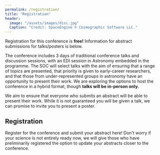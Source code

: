 ```yaml
---
permalink: /registration/
title: "Registration"
header:
  image: "/assets/images/disc.jpg"
  Caption: "Credit: SpaceEngine © Cosmographic Software LLC."
---
```


Registration for this conference is **free!** Information for abstract submissions for talks/posters is below.

The conference includes 3 days of traditional conference talks and discussion sessions, with an EDI session in Astronomy embedded in the programme. The SOC will select talks with the aim of ensuring that a range of topics are presented, that priority is given to early-career researchers, and that those from under-represented groups in astronomy have an opportunity to present their work. We are exploring the options to host the conference in a hybrid format, though **talks will be in-person only.**

We aim to ensure that everyone who submits an abstract will be able to present their work. While it is not guaranteed you will be given a talk, we can promise to invite you to present a poster.

## Registration

Register for the conference and submit your abstract here! Don't worry if your science is not entirely ready now, we will give those who have preliminarily registered the option to update your abstracts closer to the conference.
